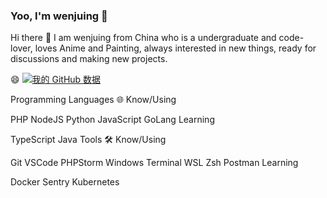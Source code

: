 ### Yoo, I'm wenjuing 👋
Hi there 👋
I am wenjuing from China who is a undergraduate and code-lover, loves Anime and Painting, always interested in new things, ready for discussions and making new projects.

😄 [![我的 GitHub 数据](https://github-readme-stats.vercel.app/api?username=wenjuing)]()

Programming Languages 🌐
Know/Using

PHP	NodeJS	Python	JavaScript	GoLang
Learning

TypeScript	Java
Tools 🛠️
Know/Using

Git	VSCode	PHPStorm	Windows Terminal	WSL	Zsh	Postman
Learning

Docker	Sentry	Kubernetes
